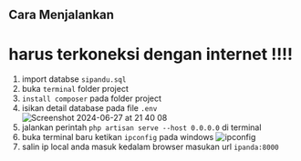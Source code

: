 ## Cara Menjalankan<br>

# harus terkoneksi dengan internet !!!!<br>
1. import databse `sipandu.sql`<br>
2. buka `terminal` folder project
3. `install composer` pada folder project<br>
4. isikan detail database pada file `.env`
![Screenshot 2024-06-27 at 21 40 08](https://github.com/unvalid310/posyandu-web/assets/52092940/86055325-a22c-4b2c-9b82-a8f5189a6a26) <br>
6. jalankan perintah `php artisan serve --host 0.0.0.0` di terminal
7. buka terminal baru ketikan `ipconfig` pada windows
![ipconfig](https://github.com/unvalid310/posyandu-web/assets/52092940/f681fbe1-0dfa-498f-b5d4-4ad61d2c8e12) <br>
8. salin ip local anda masuk kedalam browser masukan url `ipanda:8000`
